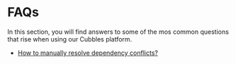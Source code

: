 # FAQs

In this section, you will find answers to some of the mos common questions that rise when using our Cubbles platform.

* [How to manually resolve dependency conflicts?](./manual-conflict-resolution.md)